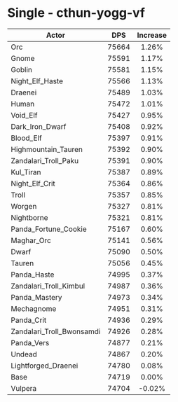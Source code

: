 # Single - cthun-yogg-vf
| Actor | DPS | Increase |
|---|:---:|:---:|
|Orc|75664|1.26%|
|Gnome|75591|1.17%|
|Goblin|75581|1.15%|
|Night_Elf_Haste|75566|1.13%|
|Draenei|75489|1.03%|
|Human|75472|1.01%|
|Void_Elf|75427|0.95%|
|Dark_Iron_Dwarf|75408|0.92%|
|Blood_Elf|75397|0.91%|
|Highmountain_Tauren|75392|0.90%|
|Zandalari_Troll_Paku|75391|0.90%|
|Kul_Tiran|75387|0.89%|
|Night_Elf_Crit|75364|0.86%|
|Troll|75357|0.85%|
|Worgen|75327|0.81%|
|Nightborne|75321|0.81%|
|Panda_Fortune_Cookie|75167|0.60%|
|Maghar_Orc|75141|0.56%|
|Dwarf|75090|0.50%|
|Tauren|75056|0.45%|
|Panda_Haste|74995|0.37%|
|Zandalari_Troll_Kimbul|74987|0.36%|
|Panda_Mastery|74973|0.34%|
|Mechagnome|74951|0.31%|
|Panda_Crit|74936|0.29%|
|Zandalari_Troll_Bwonsamdi|74926|0.28%|
|Panda_Vers|74877|0.21%|
|Undead|74867|0.20%|
|Lightforged_Draenei|74780|0.08%|
|Base|74719|0.00%|
|Vulpera|74704|-0.02%|
